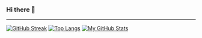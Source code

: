 ### Hi there 👋
---

[![GitHub Streak](http://github-readme-streak-stats.herokuapp.com?user=zjp292&theme=dark&background=000000)](https://git.io/streak-stats)
[![Top Langs](https://github-readme-stats.vercel.app/api/top-langs/?username=zjp292&layout=compact&theme=vision-friendly-dark)](https://github.com/anuraghazra/github-readme-stats)
[![My GitHub Stats](https://github-readme-stats.vercel.app/api/?username=zjp292&count_private=true&theme=tokyonight&showicons=true)]()

<!--
**zjp292/zjp292** is a ✨ _special_ ✨ repository because its `README.md` (this file) appears on your GitHub profile.

Here are some ideas to get you started:

- 🔭 I’m currently working on ...
- 🌱 I’m currently learning ...
- 👯 I’m looking to collaborate on ...
- 🤔 I’m looking for help with ...
- 💬 Ask me about ...
- 📫 How to reach me: ...
- 😄 Pronouns: ...
- ⚡ Fun fact: ...
-->
